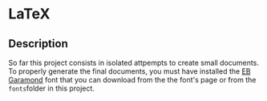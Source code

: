 # LaTeX

## Description

So far this project consists in isolated attpempts to create small documents. To properly generate the final documents, you must have installed the [EB Garamond](http://www.georgduffner.at/ebgaramond/) font that you can download from the the font's page or from the `fonts`folder in this project.
